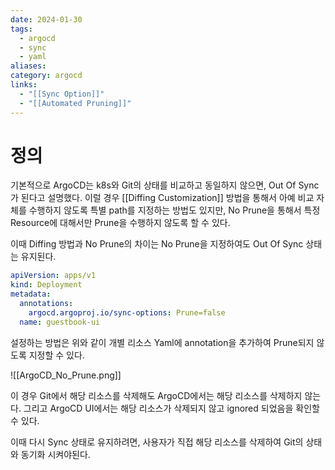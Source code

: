 ```yaml
---
date: 2024-01-30
tags:
  - argocd
  - sync
  - yaml
aliases: 
category: argocd
links:
  - "[[Sync Option]]"
  - "[[Automated Pruning]]"
---
```

# 정의


기본적으로 ArgoCD는 k8s와 Git의 상태를 비교하고 동일하지 않으면, Out Of Sync가 된다고 설명했다. 이럴 경우 [[Diffing Customization]] 방법을 통해서 아예 비교 자체를 수행하지 않도록 특별 path를 지정하는 방법도 있지만, No Prune을 통해서 특정 Resource에 대해서만 Prune을 수행하지 않도록 할 수 있다.

이때 Diffing 방법과 No Prune의 차이는 No Prune을 지정하여도 Out Of Sync 상태는 유지된다.


```yaml
apiVersion: apps/v1
kind: Deployment
metadata:
  annotations:
    argocd.argoproj.io/sync-options: Prune=false
  name: guestbook-ui
```


설정하는 방법은 위와 같이 개별 리소스 Yaml에 annotation을 추가하여 Prune되지 않도록 지정할 수 있다.

![[ArgoCD_No_Prune.png]]

이 경우 Git에서 해당 리소스를 삭제해도 ArgoCD에서는 해당 리소스를 삭제하지 않는다. 그리고 ArgoCD UI에서는 해당 리소스가 삭제되지 않고 ignored 되었음을 확인할 수 있다.

이때 다시 Sync 상태로 유지하려면, 사용자가 직접 해당 리소스를 삭제하여 Git의 상태와 동기화 시켜야된다.